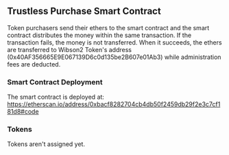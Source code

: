 ## Trustless Purchase Smart Contract

<p align="center">
</p>

Token purchasers send their ethers to the smart contract and the smart contract distributes the money within the same transaction. If the transaction fails, the money is not transferred. When it succeeds, the ethers are transferred to Wibson2 Token's address (0x40AF356665E9E067139D6c0d135be2B607e01Ab3) while administration fees are deducted.

### Smart Contract Deployment

The smart contract is deployed at: https://etherscan.io/address/0xbacf8282704cb4db50f2459db29f2e3c7cf181d8#code

### Tokens

Tokens aren't assigned yet.

